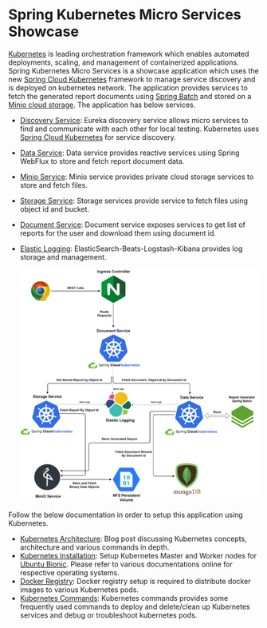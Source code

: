# Spring Kubernetes Micro Services Showcase

[Kubernetes](https://kubernetes.io/docs/concepts/overview/what-is-kubernetes/) is leading orchestration framework which enables automated deployments, scaling, and management of containerized applications.
Spring Kubernetes Micro Services is a showcase application which uses the new [Spring Cloud Kubernetes](https://spring.io/projects/spring-cloud-kubernetes) framework to manage service discovery and is deployed on kubernetes network.
The application provides services to fetch the generated report documents using [Spring Batch](https://spring.io/projects/spring-batch) and stored on a [Minio cloud storage](https://min.io/).
The application has below services.

* [Discovery Service](discovery-service/README.md): Eureka discovery service allows micro services to find and communicate with each other for local testing. Kubernetes uses [Spring Cloud Kubernetes](https://spring.io/projects/spring-cloud-kubernetes) for service discovery.
* [Data Service](data-service/README.md): Data service provides reactive services using Spring WebFlux to store and fetch report document data.
* [Minio Service](minio-service/README.md):  Minio service provides private cloud storage services to store and fetch files.
* [Storage Service](storage-service/README.md): Storage services provide service to fetch files using object id and bucket. 
* [Document Service](document-service/README.md): Document service exposes services to get list of reports for the user and download them using document id. 
* [Elastic Logging](elastic-logging/README.md): ElasticSearch-Beats-Logstash-Kibana provides log storage and management.


   ![Spring Kubernetes Microservices Design](readme/images/spring-kubernetes-microservices.png)


Follow the below documentation in order to setup this application using Kubernetes.

* [Kubernetes Architecture](http://emprovisetech.blogspot.com/2018/12/kubernetes-container-orchestration-at.html): Blog post discussing Kubernetes concepts, architecture and various commands in depth.
* [Kubernetes Installation](readme/Kubernetes_Installation.md): Setup Kubernetes Master and Worker nodes for [Ubuntu Bionic](http://releases.ubuntu.com/18.04/). Please refer to various documentations online for respective operating systems.
* [Docker Registry](readme/Docker_Registry.md): Docker registry setup is required to distribute docker images to various Kubernetes pods. 
* [Kubernetes Commands](readme/Kubernetes_Commands.md): Kubernetes commands provides some frequently used commands to deploy and delete/clean up Kubernetes services and debug or troubleshoot kubernetes pods.
